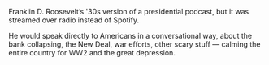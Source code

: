 Franklin D. Roosevelt’s '30s version of a presidential podcast, but it was streamed over radio instead of Spotify.

He would speak directly to Americans in a conversational way, about the bank collapsing, the New Deal, war efforts, other scary stuff — calming the entire country for WW2 and the great depression.
